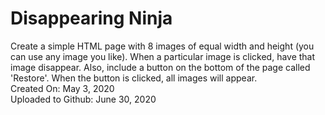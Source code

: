 # Disappearing Ninja
Create a simple HTML page with 8 images of equal width and height (you can use any image you like). When a particular image is clicked, have that image disappear. Also, include a button on the bottom of the page called 'Restore'. When the button is clicked, all images will appear.\
Created On: May 3, 2020\
Uploaded to Github: June 30, 2020

